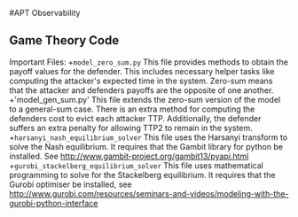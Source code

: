 #APT Observability
## Game Theory Code

Important Files:
+`model_zero_sum.py` This file provides methods to obtain the payoff values for the defender.
This includes necessary helper tasks like computing the attacker's expected time in the system.
Zero-sum means that the attacker and defenders payoffs are the opposite of one another.
+'model_gen_sum.py' This file extends the zero-sum version of the model to a general-sum case.
There is an extra method for computing the defenders cost to evict each attacker TTP.
Additionally, the defender suffers an extra penalty for allowing TTP2 to remain in the system.
+`harsanyi_nash_equilibrium_solver` This file uses the Harsanyi transform to solve the Nash equilibrium.
It requires that the Gambit library for python be installed. See http://www.gambit-project.org/gambit13/pyapi.html
+`gurobi_stackelberg_equilibrium_solver` This file uses mathematical programming to solve for the Stackelberg equilibrium.
It requires that the Gurobi optimiser be installed, see http://www.gurobi.com/resources/seminars-and-videos/modeling-with-the-gurobi-python-interface
